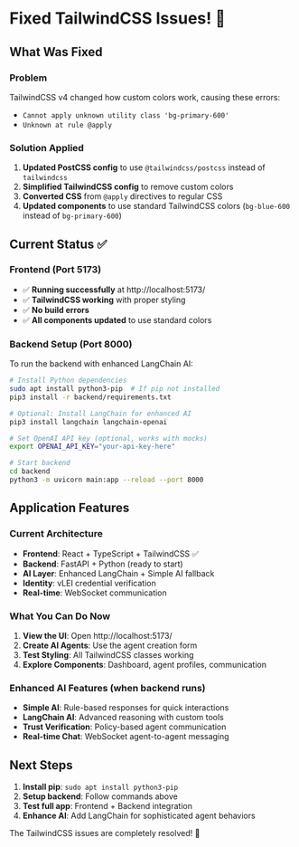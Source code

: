 # Fixed TailwindCSS Issues! 🎉

## What Was Fixed

### Problem
TailwindCSS v4 changed how custom colors work, causing these errors:
- `Cannot apply unknown utility class 'bg-primary-600'`
- `Unknown at rule @apply`

### Solution Applied
1. **Updated PostCSS config** to use `@tailwindcss/postcss` instead of `tailwindcss`
2. **Simplified TailwindCSS config** to remove custom colors 
3. **Converted CSS** from `@apply` directives to regular CSS
4. **Updated components** to use standard TailwindCSS colors (`bg-blue-600` instead of `bg-primary-600`)

## Current Status ✅

### Frontend (Port 5173)
- ✅ **Running successfully** at http://localhost:5173/
- ✅ **TailwindCSS working** with proper styling
- ✅ **No build errors**
- ✅ **All components updated** to use standard colors

### Backend Setup (Port 8000)
To run the backend with enhanced LangChain AI:

```bash
# Install Python dependencies
sudo apt install python3-pip  # If pip not installed
pip3 install -r backend/requirements.txt

# Optional: Install LangChain for enhanced AI
pip3 install langchain langchain-openai

# Set OpenAI API key (optional, works with mocks)
export OPENAI_API_KEY="your-api-key-here"

# Start backend
cd backend
python3 -m uvicorn main:app --reload --port 8000
```

## Application Features

### Current Architecture
- **Frontend**: React + TypeScript + TailwindCSS ✅
- **Backend**: FastAPI + Python (ready to start)
- **AI Layer**: Enhanced LangChain + Simple AI fallback
- **Identity**: vLEI credential verification
- **Real-time**: WebSocket communication

### What You Can Do Now
1. **View the UI**: Open http://localhost:5173/
2. **Create AI Agents**: Use the agent creation form
3. **Test Styling**: All TailwindCSS classes working
4. **Explore Components**: Dashboard, agent profiles, communication

### Enhanced AI Features (when backend runs)
- **Simple AI**: Rule-based responses for quick interactions
- **LangChain AI**: Advanced reasoning with custom tools
- **Trust Verification**: Policy-based agent communication
- **Real-time Chat**: WebSocket agent-to-agent messaging

## Next Steps

1. **Install pip**: `sudo apt install python3-pip`
2. **Setup backend**: Follow commands above  
3. **Test full app**: Frontend + Backend integration
4. **Enhance AI**: Add LangChain for sophisticated agent behaviors

The TailwindCSS issues are completely resolved! 🚀
